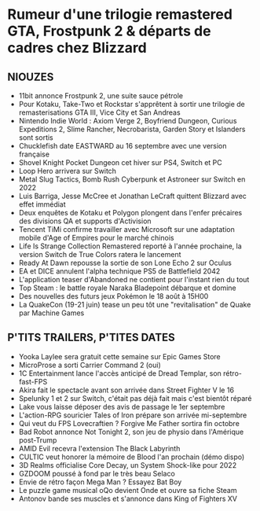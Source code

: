 # Rumeur d'une trilogie remastered GTA, Frostpunk 2 & départs de cadres chez Blizzard

## NIOUZES

- 11bit annonce Frostpunk 2, une suite sauce pétrole
- Pour Kotaku, Take-Two et Rockstar s'apprêtent à sortir une trilogie de remasterisations GTA III, Vice City et San Andreas
- Nintendo Indie World : Axiom Verge 2, Boyfriend Dungeon, Curious Expeditions 2, Slime Rancher, Necrobarista, Garden Story et Islanders sont sortis
- Chucklefish date EASTWARD au 16 septembre avec une version française
- Shovel Knight Pocket Dungeon cet hiver sur PS4, Switch et PC
- Loop Hero arrivera sur Switch
- Metal Slug Tactics, Bomb Rush Cyberpunk et Astroneer sur Switch en 2022
- Luis Barriga, Jesse McCree et Jonathan LeCraft quittent Blizzard avec effet immédiat
- Deux enquêtes de Kotaku et Polygon plongent dans l'enfer précaires des divisions QA et supports d'Activision
- Tencent TiMi confirme travailler avec Microsoft sur une adaptation mobile d'Age of Empires pour le marché chinois
- Life Is Strange Collection Remastered reporté à l'année prochaine, la version Switch de True Colors ratera le lancement
- Ready At Dawn repousse la sortie de son Lone Echo 2 sur Oculus
- EA et DICE annulent l'alpha technique PS5 de Battlefield 2042
- L'application teaser d'Abandoned ne contient pour l'instant rien du tout
- Top Steam : le battle royale Naraka Bladepoint débarque et domine
- Des nouvelles des futurs jeux Pokémon le 18 août à 15H00
- La QuakeCon (19-21 juin) tease un peu tôt une "revitalisation" de Quake par Machine Games

## P'TITS TRAILERS, P'TITES DATES

- Yooka Laylee sera gratuit cette semaine sur Epic Games Store
- MicroProse a sorti Carrier Command 2 (oui)
- 1C Entertainment lance l'accès anticipé de Dread Templar, son rétro-fast-FPS
- Akira fait le spectacle avant son arrivée dans Street Fighter V le 16
- Spelunky 1 et 2 sur Switch, c'était pas déjà fait mais c'est bientôt réparé
- Lake vous laisse déposer des avis de passage le 1er septembre
- L'action-RPG souricier Tales of Iron prépare son arrivée mi-septembre
- Qui veut du FPS Lovecraftien ? Forgive Me Father sortira fin octobre
- Bad Robot annonce Not Tonight 2, son jeu de physio dans l'Amérique post-Trump
- AMID Evil recevra l'extension The Black Labyrinth
- CULTIC veut honorer la mémoire de Blood l'an prochain (démo dispo)
- 3D Realms officialise Core Decay, un System Shock-like pour 2022
- GZDOOM poussé à fond par le très beau Selaco
- Envie de rétro façon Mega Man ? Essayez Bat Boy
- Le puzzle game musical oQo devient Onde et ouvre sa fiche Steam
- Antonov bande ses muscles et s'annonce dans King of Fighters XV


